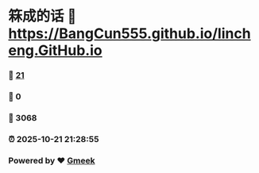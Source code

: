 # 箖成的话 :link: https://BangCun555.github.io/lincheng.GitHub.io 
### :page_facing_up: [21](https://BangCun555.github.io/lincheng.GitHub.io/tag.html) 
### :speech_balloon: 0 
### :hibiscus: 3068 
### :alarm_clock: 2025-10-21 21:28:55 
### Powered by :heart: [Gmeek](https://github.com/Meekdai/Gmeek)
